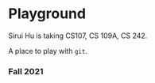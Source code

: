 # Playground

Sirui Hu is taking CS107, CS 109A, CS 242.

A place to play with `git`.

### Fall 2021
